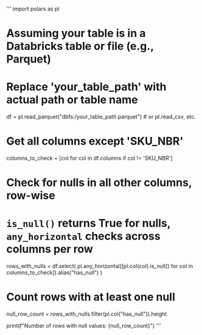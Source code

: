 '''
import polars as pl

# Assuming your table is in a Databricks table or file (e.g., Parquet)
# Replace 'your_table_path' with actual path or table name
df = pl.read_parquet("dbfs:/your_table_path.parquet")  # or pl.read_csv, etc.

# Get all columns except 'SKU_NBR'
columns_to_check = [col for col in df.columns if col != 'SKU_NBR']

# Check for nulls in all other columns, row-wise
# `is_null()` returns True for nulls, `any_horizontal` checks across columns per row
rows_with_nulls = df.select(
    pl.any_horizontal([pl.col(col).is_null() for col in columns_to_check]).alias("has_null")
)

# Count rows with at least one null
null_row_count = rows_with_nulls.filter(pl.col("has_null")).height

print(f"Number of rows with null values: {null_row_count}")
'''
